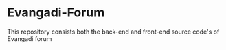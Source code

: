 # Evangadi-Forum
This repository consists both the back-end and front-end source code's of Evangadi forum 
